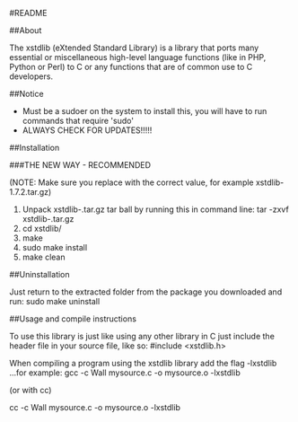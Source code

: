 #README

##About

The xstdlib (eXtended Standard Library) is a library that ports many essential or miscellaneous high-level language functions (like in PHP, Python or Perl) to C or any functions that are of common use to C developers.

##Notice

* Must be a sudoer on the system to install this, you will have to run commands that require 'sudo'
* ALWAYS CHECK FOR UPDATES!!!!!

##Installation

###THE NEW WAY - RECOMMENDED

(NOTE: Make sure you replace <version> with the correct value, for example xstdlib-1.7.2.tar.gz)

1. Unpack xstdlib-<version>.tar.gz tar ball by running this in command line: tar -zxvf xstdlib-<version>.tar.gz
2. cd xstdlib/
3. make
4. sudo make install
5. make clean

##Uninstallation

Just return to the extracted folder from the package you downloaded and run: sudo make uninstall

##Usage and compile instructions

To use this library is just like using any other library in C just include the header file in your source file, like so:
#include <xstdlib.h>

When compiling a program using the xstdlib library add the flag -lxstdlib ...for example:
gcc -c Wall mysource.c -o mysource.o -lxstdlib

(or with cc)

cc -c Wall mysource.c -o mysource.o -lxstdlib

